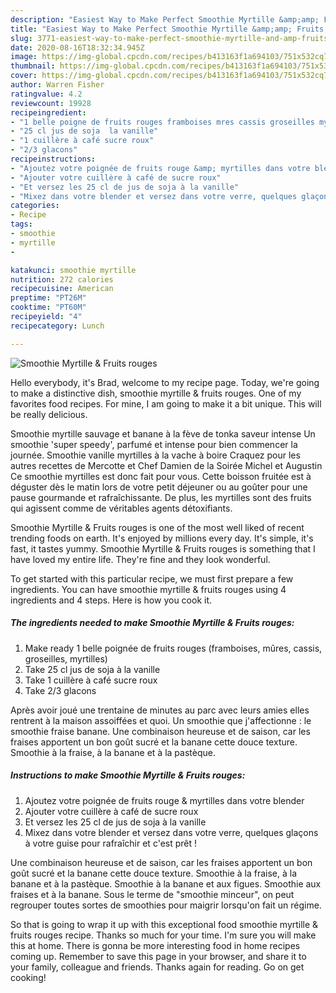 ```yaml
---
description: "Easiest Way to Make Perfect Smoothie Myrtille &amp;amp; Fruits rouges"
title: "Easiest Way to Make Perfect Smoothie Myrtille &amp;amp; Fruits rouges"
slug: 3771-easiest-way-to-make-perfect-smoothie-myrtille-and-amp-fruits-rouges
date: 2020-08-16T18:32:34.945Z
image: https://img-global.cpcdn.com/recipes/b413163f1a694103/751x532cq70/smoothie-myrtille-fruits-rouges-photo-principale-de-la-recette.jpg
thumbnail: https://img-global.cpcdn.com/recipes/b413163f1a694103/751x532cq70/smoothie-myrtille-fruits-rouges-photo-principale-de-la-recette.jpg
cover: https://img-global.cpcdn.com/recipes/b413163f1a694103/751x532cq70/smoothie-myrtille-fruits-rouges-photo-principale-de-la-recette.jpg
author: Warren Fisher
ratingvalue: 4.2
reviewcount: 19928
recipeingredient:
- "1 belle poigne de fruits rouges framboises mres cassis groseilles myrtilles"
- "25 cl jus de soja  la vanille"
- "1 cuillère à café sucre roux"
- "2/3 glacons"
recipeinstructions:
- "Ajoutez votre poignée de fruits rouge &amp; myrtilles dans votre blender"
- "Ajouter votre cuillère à café de sucre roux"
- "Et versez les 25 cl de jus de soja à la vanille"
- "Mixez dans votre blender et versez dans votre verre, quelques glaçons à votre guise pour rafraîchir et c&#39;est prêt !"
categories:
- Recipe
tags:
- smoothie
- myrtille
- 

katakunci: smoothie myrtille  
nutrition: 272 calories
recipecuisine: American
preptime: "PT26M"
cooktime: "PT60M"
recipeyield: "4"
recipecategory: Lunch

---
```



![Smoothie Myrtille &amp; Fruits rouges](https://img-global.cpcdn.com/recipes/b413163f1a694103/751x532cq70/smoothie-myrtille-fruits-rouges-photo-principale-de-la-recette.jpg)

Hello everybody, it's Brad, welcome to my recipe page. Today, we're going to make a distinctive dish, smoothie myrtille &amp; fruits rouges. One of my favorites food recipes. For mine, I am going to make it a bit unique. This will be really delicious.

Smoothie myrtille sauvage et banane à la fève de tonka saveur intense Un smoothie &#39;super speedy&#39;, parfumé et intense pour bien commencer la journée. Smoothie vanille myrtilles à la vache à boire Craquez pour les autres recettes de Mercotte et Chef Damien de la Soirée Michel et Augustin Ce smoothie myrtilles est donc fait pour vous. Cette boisson fruitée est à déguster dès le matin lors de votre petit déjeuner ou au goûter pour une pause gourmande et rafraîchissante. De plus, les myrtilles sont des fruits qui agissent comme de véritables agents détoxifiants.

Smoothie Myrtille &amp; Fruits rouges is one of the most well liked of recent trending foods on earth. It's enjoyed by millions every day. It's simple, it's fast, it tastes yummy. Smoothie Myrtille &amp; Fruits rouges is something that I have loved my entire life. They're fine and they look wonderful.


To get started with this particular recipe, we must first prepare a few ingredients. You can have smoothie myrtille &amp; fruits rouges using 4 ingredients and 4 steps. Here is how you cook it.

<!--inarticleads1-->

##### The ingredients needed to make Smoothie Myrtille &amp; Fruits rouges:

1. Make ready 1 belle poignée de fruits rouges (framboises, mûres, cassis, groseilles, myrtilles)
1. Take 25 cl jus de soja à la vanille
1. Take 1 cuillère à café sucre roux
1. Take 2/3 glacons


Après avoir joué une trentaine de minutes au parc avec leurs amies elles rentrent à la maison assoiffées et quoi. Un smoothie que j&#39;affectionne : le smoothie fraise banane. Une combinaison heureuse et de saison, car les fraises apportent un bon goût sucré et la banane cette douce texture. Smoothie à la fraise, à la banane et à la pastèque. 

<!--inarticleads2-->

##### Instructions to make Smoothie Myrtille &amp; Fruits rouges:

1. Ajoutez votre poignée de fruits rouge &amp; myrtilles dans votre blender
1. Ajouter votre cuillère à café de sucre roux
1. Et versez les 25 cl de jus de soja à la vanille
1. Mixez dans votre blender et versez dans votre verre, quelques glaçons à votre guise pour rafraîchir et c&#39;est prêt !


Une combinaison heureuse et de saison, car les fraises apportent un bon goût sucré et la banane cette douce texture. Smoothie à la fraise, à la banane et à la pastèque. Smoothie à la banane et aux figues. Smoothie aux fraises et à la banane. Sous le terme de &#34;smoothie minceur&#34;, on peut regrouper toutes sortes de smoothies pour maigrir lorsqu&#39;on fait un régime. 

So that is going to wrap it up with this exceptional food smoothie myrtille &amp; fruits rouges recipe. Thanks so much for your time. I'm sure you will make this at home. There is gonna be more interesting food in home recipes coming up. Remember to save this page in your browser, and share it to your family, colleague and friends. Thanks again for reading. Go on get cooking!
